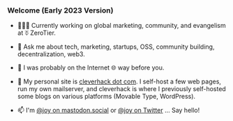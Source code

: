 ### Welcome (Early 2023 Version)

- 👩🏻‍💻 Currently working on global marketing, community, and evangelism at ⏁ ZeroTier. 

- 💬 Ask me about tech, marketing, startups, OSS, community building, decentralization, web3.

- 📜 I was probably on the Internet 🌐 way before you. 

- 🔗 My personal site is <a rel="me" href="https://cleverhack.com" target="_blank">cleverhack dot com</a>. I self-host a few web pages, run my own mailserver, and cleverhack is where I previously self-hosted some blogs on various platforms (Movable Type, WordPress). 

- 📫 I'm <a rel="me" href="https://mastodon.social/@joy" target="_blank">@joy on mastodon.social</a> or <a rel="me" href="https://twitter.com/joy" target="_blank">@joy on Twitter</a> ... Say hello!





<!--
**joylarkin/joylarkin** is a ✨ _special_ ✨ repository because its `README.md` (this file) appears on your GitHub profile.

Here are some ideas to get you started:


-->
